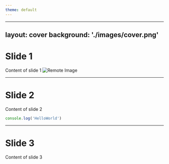 ```yaml
---
theme: default
---
```


---
layout: cover
background: './images/cover.png'
---

# Slide 1

Content of slide 1
![Remote Image](https://sli.dev/favicon.png)

---

# Slide 2

Content of slide 2


```ts {monaco}
console.log('HelloWorld')
```


---

# Slide 3

Content of slide 3



